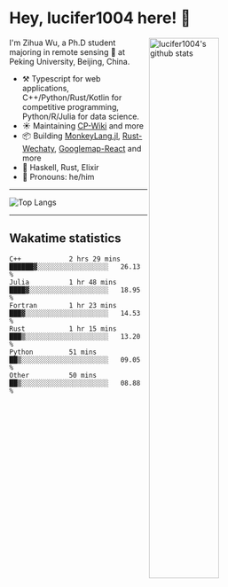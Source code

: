 # Hey, lucifer1004 here! :wave:

<img width="50%" align="right" alt="lucifer1004's github stats" src="https://github-readme-stats.vercel.app/api?username=lucifer1004&show_icons=true">

I'm Zihua Wu, a Ph.D student majoring in remote sensing :satellite: at Peking University, Beijing, China.

- :hammer_and_pick: Typescript for web applications, C++/Python/Rust/Kotlin for competitive programming, Python/R/Julia for data science.
- :sunny: Maintaining [CP-Wiki](https://cp-wiki.vercel.app) and more 
- :package: Building [MonkeyLang.jl](https://github.com/lucifer1004/MonkeyLang.jl), [Rust-Wechaty](https://github.com/wechaty/rust-wechaty), [Googlemap-React](https://github.com/googlemap-react/googlemap-react) and more
- :seedling: Haskell, Rust, Elixir
- :man: Pronouns: he/him

---

![Top Langs](https://github-readme-stats.vercel.app/api/top-langs/?username=lucifer1004&layout=compact)

---

## Wakatime statistics

<!--START_SECTION:waka-->

```text
C++            2 hrs 29 mins   ██████▓░░░░░░░░░░░░░░░░░░   26.13 %
Julia          1 hr 48 mins    ████▓░░░░░░░░░░░░░░░░░░░░   18.95 %
Fortran        1 hr 23 mins    ███▓░░░░░░░░░░░░░░░░░░░░░   14.53 %
Rust           1 hr 15 mins    ███▒░░░░░░░░░░░░░░░░░░░░░   13.20 %
Python         51 mins         ██▒░░░░░░░░░░░░░░░░░░░░░░   09.05 %
Other          50 mins         ██▒░░░░░░░░░░░░░░░░░░░░░░   08.88 %
```

<!--END_SECTION:waka-->
